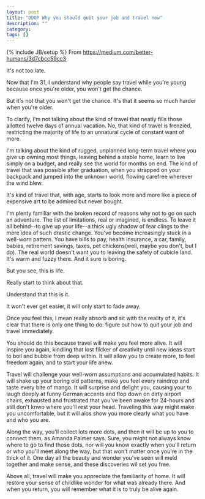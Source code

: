 ```yaml
---
layout: post
title: "ODOP Why you should quit your job and travel now"
description: ""
category: 
tags: []
---
```

{% include JB/setup %}
From <https://medium.com/better-humans/3d7cbcc59cc3>

It's not too late.

Now that I'm 31, I understand why people say travel while you're young because once you're older, you won't get the chance.

But it's not that you won't get the chance.  It's that it seems so much harder when you're older.

To clarify, I'm not talking about the kind of travel that neatly fills those allotted twelve days of annual vacation. No, that kind of travel is frenzied, restricting the majority of life to an unnatural cycle of constant want of more.

I'm talking about the kind of rugged, unplanned long-term travel where you give up owning most things, leaving behind a stable home, learn to live simply on a budget, and really see the world for months on end. The kind of travel that was possible after graduation, when you strapped on your backpack and jumped into the unknown world, flowing carefree wherever the wind blew.

It's kind of travel that, with age, starts to look more and more like a piece of expensive art to be admired but never bought.

I'm plenty familiar with the broken record of reasons why not to go on such an adventure. The list of limitations, real or imagined, is endless. To leave it all behind--to give up your life--a thick ugly shadow of fear clings to the mere idea of such drastic change. You've become increasingly stuck in a well-worn pattern. You have bills to pay, health insurance, a car, family, babies, retirement savings, taxes, pet chickens(well, maybe you don't, but I do). The real world doesn't want you to leaving the safety of cubicle land. It's warm and fuzzy there. And it sure is boring.

But you see, this is life.

Really start to think about that.

Understand that this is it.

It won't ever get easier, it will only start to fade away.

Once you feel this, I mean really absorb and sit with the reality of it, it's clear that there is only one thing to do: figure out how to quit your job and travel immediately.

You should do this because travel will make you feel more alive. It will inspire you again, kindling that lost flicker of creativity until new ideas start to boil and bubble from deep within. It will allow you to create more, to feel freedom again, and to start your life anew.

Travel will challenge your well-worn assumptions and accumulated habits. It will shake up your boring old patterns, make you feel every raindrop and taste every bite of mango. It will surprise and delight you, causing your to laugh deeply at funny German accents and flop down on dirty airport chairs, exhausted and frustrated that you've been awake for 24-hours and still don't knwo where you'll rest your head. Traveling this way might make you uncomfortable, but it will alos show you more clearly what you have and who you are.

Along the way, you'll collect lots more dots,  and then it will be up to you to connect them, as Amanda Palmer says. Sure, you might not always know where to go to find those dots, nor will you know exactly when you'll return or who you'll meet along the way, but that won't matter once you're in the thick of it. One day all the beauty and wonder you've seen will meld together and make sense, and these discoveries wil set you free.

Above all, travel will make you appreciate the familiarity of home. It will restore your sense of childlike wonder for what was already there. And when you return, you will remember what it is to truly be alive again.


